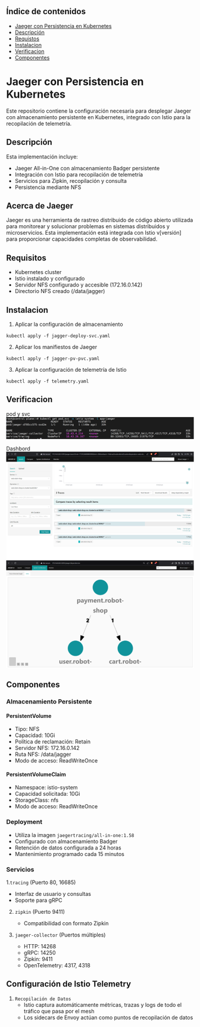 ## Índice de contenidos
* [Jaeger con Persistencia en Kubernetes](#item1)
* [Descripción](#item2)
* [Requistos](#item3)
* [Instalacion](#item4)
* [Verificacion](#item5)
* [Componentes](#item6)



<a name="item1"></a>
# Jaeger con Persistencia en Kubernetes

Este repositorio contiene la configuración necesaria para desplegar Jaeger con almacenamiento persistente en Kubernetes, integrado con Istio para la recopilación de telemetría.

<a name="item2"></a>
## Descripción

Esta implementación incluye:
- Jaeger All-in-One con almacenamiento Badger persistente
- Integración con Istio para recopilación de telemetría
- Servicios para Zipkin, recopilación y consulta
- Persistencia mediante NFS

## Acerca de Jaeger
Jaeger es una herramienta de rastreo distribuido de código abierto utilizada para monitorear y solucionar problemas en sistemas distribuidos y microservicios. Esta implementación está integrada con Istio v[versión] para proporcionar capacidades completas de observabilidad.

<a name="item3"></a>
## Requisitos

- Kubernetes cluster
- Istio instalado y configurado
- Servidor NFS configurado y accesible (172.16.0.142)
- Directorio NFS creado (/data/jagger)

<a name="item4"></a>
## Instalacion

1. Aplicar la configuración de almacenamiento
```
kubectl apply -f jagger-deploy-svc.yaml
```
2. Aplicar los manifiestos de Jaeger
```
kubectl apply -f jagger-pv-pvc.yaml
```
3. Aplicar la configuración de telemetría de Istio
```
kubectl apply -f telemetry.yaml
```
<a name="item5"></a>
## Verificacion

pod y svc
![jagger-1](https://github.com/Andherson333333/robot-shop/blob/master/image/robot-shop-jagger-1.png)

Dashbord
![jagger-2](https://github.com/Andherson333333/robot-shop/blob/master/image/robot-shop-jagger-2.png)
![jagger-3](https://github.com/Andherson333333/robot-shop/blob/master/image/robot-shop-jagger-3.png)

<a name="item6"></a>
## Componentes

### Almacenamiento Persistente

#### PersistentVolume
- Tipo: NFS
- Capacidad: 10Gi
- Política de reclamación: Retain
- Servidor NFS: 172.16.0.142
- Ruta NFS: /data/jagger
- Modo de acceso: ReadWriteOnce

#### PersistentVolumeClaim
- Namespace: istio-system
- Capacidad solicitada: 10Gi
- StorageClass: nfs
- Modo de acceso: ReadWriteOnce

### Deployment
- Utiliza la imagen `jaegertracing/all-in-one:1.58`
- Configurado con almacenamiento Badger
- Retención de datos configurada a 24 horas
- Mantenimiento programado cada 15 minutos

### Servicios
1.`tracing` (Puerto 80, 16685)
   - Interfaz de usuario y consultas
   - Soporte para gRPC

2. `zipkin` (Puerto 9411)
   - Compatibilidad con formato Zipkin

3. `jaeger-collector` (Puertos múltiples)
   - HTTP: 14268
   - gRPC: 14250
   - Zipkin: 9411
   - OpenTelemetry: 4317, 4318

## Configuración de Istio Telemetry

1. `Recopilación de Datos`
   - Istio captura automáticamente métricas, trazas y logs de todo el tráfico que pasa por el mesh
   - Los sidecars de Envoy actúan como puntos de recopilación de datos






